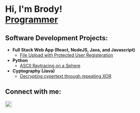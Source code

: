 <h1>Hi, I'm Brody! <br/><a href="https://github.com/BrodyT159">Programmer</a></h1>

<h2>Software Development Projects:</h2>

- <b>Full Stack Web App (React, NodeJS, Java, and Javascript)</b>
  - [File Upload with Protected User Registeration](https://github.com/BrodyT159/User-registration)
- <b>Python</b>
  - [ASCII Raytracing on a Sphere](https://github.com/BrodyT159/Sphere-Raytracing)
- <b>Cyptography (Java)</b>
  - [Decrypting cypertext through repeating XOR](https://github.com/BrodyT159/Sphere-Raytracing)

<h2>Connect with me:</h2>

[<img align="left" alt="BrodyT159 | LinkedIn" width="22px" src="https://cdn.jsdelivr.net/npm/simple-icons@v3/icons/linkedin.svg" />][linkedin]

[linkedin]: https://www.linkedin.com/in/brody-trewartha-4651a82b2/
